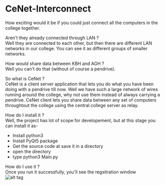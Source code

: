 # CeNet-Interconnect

How exciting would it be if you could just connect all the computers in the college together.

Aren't they already connected through LAN ?  
Well they are connected to each other, but then there are different LAN networks in our college.
You can see it as different groups of smaller networks.

How would share data between KBH and AGH ?  
Well you can't do that (without of course a pendrive).

So what is CeNet ?  
CeNet is a client server application that lets you do what you have been doing with a pendrive till now.  Well we have such a large network of wires running around the college, why not use them instead of always carrying a pendrive. CeNet client lets you share data between any set of computers throughtout the college using the central college server as relay.

How do I install it ?  
Well, the project has lot of scope for developement, but at this stage you can install it as- 

- Install python3
- Install PyQt5 package
- Get the source code at save it in a directory
- open the directory
- type python3 Main.py

How do I use it ?  
Once you run it successfully, you'll see the regsitration window  
![alt tag](https://github.com/shikharsrivastava/CeNet-Interconnect/blob/master/img/regWin.png)



